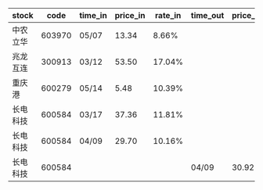 |stock|code|time_in|price_in|rate_in|time_out|price_out|rate_out|person|
|---|---|---|---|---|---|---|---|---|
|中农立华|603970|05/07|13.34|8.66%||||张浩|
|兆龙互连|300913|03/12|53.50|17.04%||||张浩|
|重庆港|600279|05/14|5.48|10.39%||||张浩|
|长电科技|600584|03/17|37.36|11.81%||||张浩|
|长电科技|600584|04/09|29.70|10.16%||||张浩|
|长电科技|600584||||04/09|30.92|10.41%|张浩|
